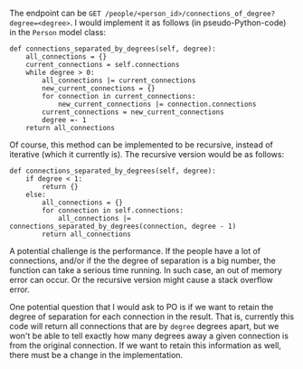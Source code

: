The endpoint can be `GET /people/<person_id>/connections_of_degree?degree=<degree>`. I would implement it as follows (in pseudo-Python-code) in the `Person` model class:

    def connections_separated_by_degrees(self, degree):
        all_connections = {}
        current_connections = self.connections
        while degree > 0:
            all_connections |= current_connections
            new_current_connections = {}
            for connection in current_connections:
                new_current_connections |= connection.connections
            current_connections = new_current_connections
            degree =- 1
        return all_connections

Of course, this method can be implemented to be recursive, instead of iterative (which it currently is). The recursive version would be as follows:

    def connections_separated_by_degrees(self, degree):
        if degree < 1:
            return {}
        else:
            all_connections = {}
            for connection in self.connections:
                all_connections |= connections_separated_by_degrees(connection, degree - 1)
            return all_connections

A potential challenge is the performance. If the people have a lot of connections, and/or if the the degree of separation is a big number, the function can take a serious time running. In such case, an out of memory error can occur. Or the recursive version might cause a stack overflow error.

One potential question that I would ask to PO is if we want to retain the degree of separation for each connection in the result. That is, currently this code will return all connections that are by `degree` degrees apart, but we won't be able to tell exactly how many degrees away a given connection is from the original connection. If we want to retain this information as well, there must be a change in the implementation.
